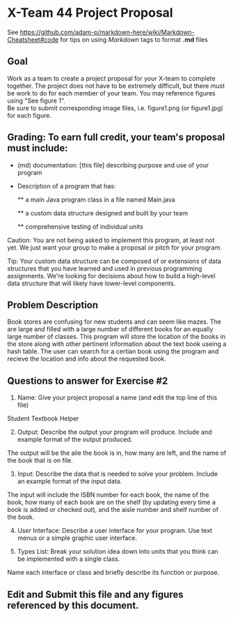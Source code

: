 # X-Team 44 Project Proposal

See https://github.com/adam-p/markdown-here/wiki/Markdown-Cheatsheet#code for tips on using *Markdown* tags to format __.md__ files

## Goal

Work as a team to create a project proposal for your X-team to complete together.
The project does not have to be extremely difficult,
but there must be work to do for each member of your team.
You may reference figures using "See figure 1".  
Be sure to submit corresponding image files, i.e. figure1.png (or figure1.jpg) for each figure.

## Grading: To earn full credit, your team's proposal must include:

* (md) documentation: [this file] describing purpose and use of your program

* Description of a program that has:

  ** a main Java program class in a file named Main.java
  
  ** a custom data structure designed and built by your team
  
  ** comprehensive testing of individual units
  
 Caution: You are not being asked to implement this program, at least not yet. 
 We just want your group to make a proposal or pitch for your program.
 
 Tip: Your custom data structure can be composed of or extensions of data structures that you have learned and used in previous programming assignments.  We're looking for decisions about how to build a high-level data structure that will likely have lower-level components.

## Problem Description

Book stores are confusing for new students and can seem like mazes. The are large and filled with a large number of different books for an equally large number of classes. This program will store the location of the books in the store along with other pertinent information about the text book useing a hash table. The user can search for a certian book using the program and recieve the location and info about the requested book.

## Questions to answer for Exercise #2

1. Name: Give your project proposal a name (and edit the top line of this file)

Student Textbook Helper

2. Output: Describe the output your program will produce.  Include and example format of the output produced.

The output will be the aile the book is in, how many are left, and the name of the book that is on file.

3. Input: Describe the data that is needed to solve your problem. Include an example format of the input data.

The input will include the ISBN number for each book, the name of the book, how many of each book are on the shelf (by updating every time a book is added or checked out), and the aisle number and shelf number of the book.

4. User Interface: Describe a user interface for your program.  Use text menus or a simple graphic user interface.



5. Types List: Break your solution idea down into units that you think can be implemented with a single class.



Name each interface or class and briefly describe its function or purpose.


## Edit and Submit this file and any figures referenced by this document.

